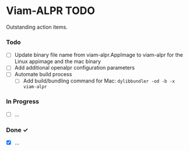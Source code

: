 # Viam-ALPR TODO

Outstanding action items.

### Todo

- [ ] Update binary file name from viam-alpr.AppImage to viam-alpr for the Linux appimage and the mac binary
- [ ] Add additional openalpr configuration parameters
- [ ] Automate build process
  - [ ] Add build/bundling command for Mac: `dylibbundler -od -b -x viam-alpr`

### In Progress

- [ ] ...  

### Done ✓

- [x] ...
